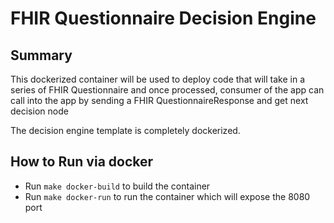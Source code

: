 # FHIR Questionnaire Decision Engine

## Summary
This dockerized container will be used to deploy
code that will take in a series of FHIR Questionnaire
and once processed, consumer of the app can 
call into the app by sending a FHIR QuestionnaireResponse
and get next decision node

The decision engine template is completely dockerized.

## How to Run via docker
- Run `make docker-build` to build the container
- Run `make docker-run` to run the container which will expose the 8080 port


